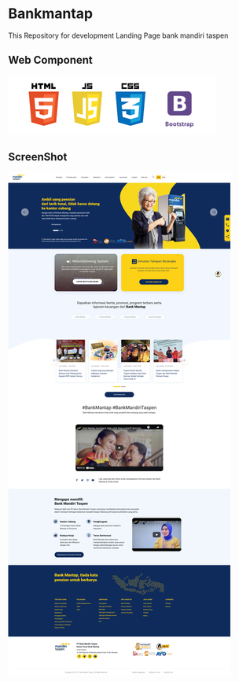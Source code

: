 # Bankmantap
This Repository for development Landing Page bank mandiri taspen

## Web Component
<img src="asset/tools.png"/>

## ScreenShot

<img src="asset/ss.png"/>